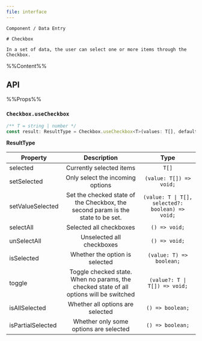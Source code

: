 ```yaml
---
file: interface
---
```


`````
Component / Data Entry

# Checkbox

In a set of data, the user can select one or more items through the Checkbox.
`````

%%Content%%

## API

%%Props%%

### `Checkbox.useCheckbox`

```js
/** T = string | number */
const result: ResultType = Checkbox.useCheckbox<T>(values: T[], defaultSelected?: T[]);
```

**ResultType**

|Property|Description|Type|
|---|:---:|:---:|
| selected | Currently selected items | `T[]` |
| setSelected | Only select the incoming options | `(value: T[]) => void;` |
| setValueSelected | Set the checked state of the Checkbox, the second param is the state to be set. | `(value: T \| T[], selected?: boolean) => void;` |
| selectAll | Selected all checkboxes | `() => void;` |
| unSelectAll | Unselected all checkboxes | `() => void;` |
| isSelected | Whether the option is selected | `(value: T) => boolean;` |
| toggle | Toggle checked state. When no params, the checked state of all options will be switched | `(value?: T \| T[]) => void;` |
| isAllSelected | Whether all options are selected | `() => boolean;` |
| isPartialSelected | Whether only some options are selected | `() => boolean;` |

